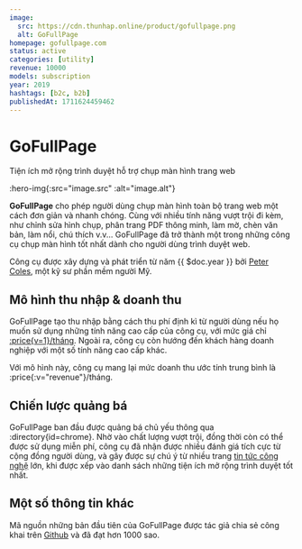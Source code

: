 ```yaml
---
image:
  src: https://cdn.thunhap.online/product/gofullpage.png
  alt: GoFullPage
homepage: gofullpage.com
status: active
categories: [utility]
revenue: 10000
models: subscription
year: 2019
hashtags: [b2c, b2b]
publishedAt: 1711624459462
---
```


# GoFullPage

Tiện ích mở rộng trình duyệt hỗ trợ chụp màn hình trang web

:hero-img{:src="image.src" :alt="image.alt"}

__GoFullPage__ cho phép người dùng chụp màn hình toàn bộ trang web một cách đơn giản và nhanh chóng. Cùng với nhiều tính năng vượt trội đi kèm, như chỉnh sửa hình chụp, phân trang PDF thông minh, làm mờ, chèn văn bản, làm nổi, chú thích v.v... GoFullPage đã trở thành một trong những công cụ chụp màn hình tốt nhất dành cho người dùng trình duyệt web.

Công cụ được xây dựng và phát triển từ năm {{ $doc.year }} bởi [Peter Coles](https://twitter.com/lethys), một kỹ sư phần mềm người Mỹ.

## Mô hình thu nhập & doanh thu

GoFullPage tạo thu nhập bằng cách thu phí định kì từ người dùng nếu họ muốn sử dụng những tính năng cao cấp của công cụ, với mức giá chỉ [:price{v=1}/tháng](https://gofullpage.com/premium). Ngoài ra, công cụ còn hướng đến khách hàng doanh nghiệp với một số tính năng cao cấp khác.

Với mô hình này, công cụ mang lại mức doanh thu ước tính trung bình là :price{:v="revenue"}/tháng.

## Chiến lược quảng bá

GoFullPage ban đầu được quảng bá chủ yếu thông qua :directory{id=chrome}. Nhờ vào chất lượng vượt trội, đồng thời còn có thể được sử dụng miễn phí, công cụ đã nhận được nhiều đánh giá tích cực từ cộng đồng người dùng, và gây được sự chú ý từ nhiều trang [tin tức công nghệ](https://gofullpage.com/press) lớn, khi được xếp vào danh sách những tiện ích mở rộng trình duyệt tốt nhất.

## Một số thông tin khác

Mã nguồn những bản đầu tiên của GoFullPage được tác giả chia sẻ công khai trên [Github](https://github.com/mrcoles/full-page-screen-capture-chrome-extension) và đã đạt hơn 1000 sao.
